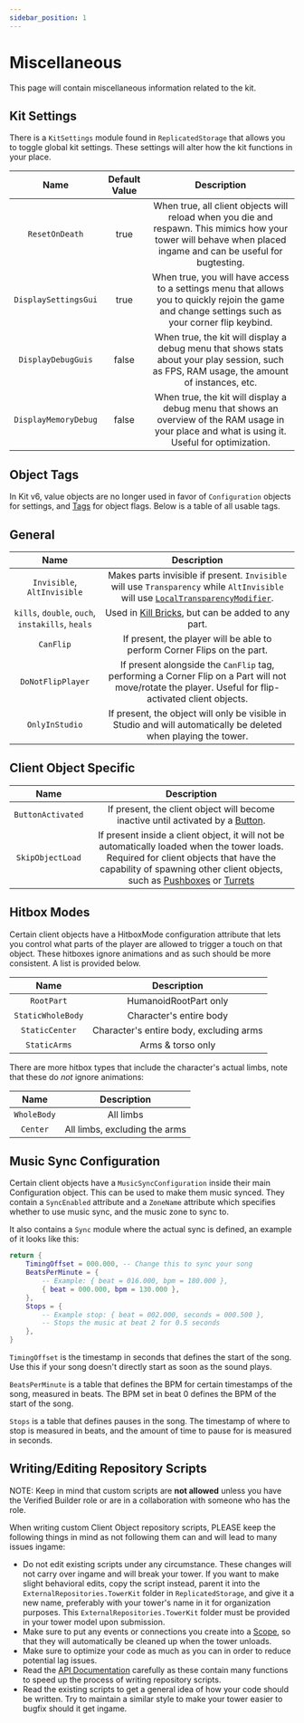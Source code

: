 ```yaml
---
sidebar_position: 1
---
```


# Miscellaneous

This page will contain miscellaneous information related to the kit.

## Kit Settings

There is a `KitSettings` module found in `ReplicatedStorage` that allows you to toggle global kit settings. These settings will alter how the kit functions in your place.

| Name | Default Value | Description
|:-----:|:-----:|:-----:
| `ResetOnDeath` | true | When true, all client objects will reload when you die and respawn. This mimics how your tower will behave when placed ingame and can be useful for bugtesting.
| `DisplaySettingsGui` | true | When true, you will have access to a settings menu that allows you to quickly rejoin the game and change settings such as your corner flip keybind.
| `DisplayDebugGuis` | false | When true, the kit will display a debug menu that shows stats about your play session, such as FPS, RAM usage, the amount of instances, etc.
| `DisplayMemoryDebug` | false | When true, the kit will display a debug menu that shows an overview of the RAM usage in your place and what is using it. Useful for optimization.

## Object Tags

In Kit v6, value objects are no longer used in favor of `Configuration` objects for settings, and [Tags](https://create.roblox.com/docs/studio/properties#instance-tags) for object flags. Below is a table of all usable tags.

## General

| Name | Description
|:-----:|:-----:
| `Invisible`, `AltInvisible` | Makes parts invisible if present. `Invisible` will use `Transparency` while `AltInvisible` will use [`LocalTransparencyModifier`](https://create.roblox.com/docs/reference/engine/classes/BasePart#LocalTransparencyModifier).
| `kills`, `double`, `ouch`, `instakills`, `heals` | Used in [Kill Bricks](client-objects/killbricks.md), but can be added to any part.
| `CanFlip` | If present, the player will be able to perform Corner Flips on the part.
| `DoNotFlipPlayer` | If present alongside the `CanFlip` tag, performing a Corner Flip on a Part will not move/rotate the player. Useful for flip-activated client objects.
| `OnlyInStudio` | If present, the object will only be visible in Studio and will automatically be deleted when playing the tower.

## Client Object Specific

| Name | Description
|:-----:|:-----:
| `ButtonActivated` | If present, the client object will become inactive until activated by a [Button](client-objects/buttons.md).
| `SkipObjectLoad` | If present inside a client object, it will not be automatically loaded when the tower loads. Required for client objects that have the capability of spawning other client objects, such as [Pushboxes](/docs/client-objects/pushbox-spawners.md) or [Turrets](/docs/client-objects/turrets.md)

## Hitbox Modes

Certain client objects have a HitboxMode configuration attribute that lets you control what parts of the player are allowed to trigger a touch on that object. These hitboxes ignore animations and as such should be more consistent. A list is provided below.

| Name | Description
|:-----:|:-----:
| `RootPart` | HumanoidRootPart only
| `StaticWholeBody` | Character's entire body
| `StaticCenter` | Character's entire body, excluding arms
| `StaticArms` | Arms & torso only

There are more hitbox types that include the character's actual limbs, note that these do *not* ignore animations:

| Name | Description
|:-----:|:-----:
| `WholeBody` | All limbs
| `Center` | All limbs, excluding the arms

## Music Sync Configuration

Certain client objects have a `MusicSyncConfiguration` inside their main Configuration object. This can be used to make them music synced. They contain a `SyncEnabled` attribute and a `ZoneName` attribute which specifies whether to use music sync, and the music zone to sync to.

It also contains a `Sync` module where the actual sync is defined, an example of it looks like this:

```lua
return {
    TimingOffset = 000.000, -- Change this to sync your song
    BeatsPerMinute = {
        -- Example: { beat = 016.000, bpm = 180.000 },
        { beat = 000.000, bpm = 130.000 },
    },
    Stops = {
        -- Example stop: { beat = 002.000, seconds = 000.500 },
        -- Stops the music at beat 2 for 0.5 seconds
    },
}
```

`TimingOffset` is the timestamp in seconds that defines the start of the song. Use this if your song doesn't directly start as soon as the sound plays.

`BeatsPerMinute` is a table that defines the BPM for certain timestamps of the song, measured in beats. The BPM set in beat 0 defines the BPM of the start of the song.

`Stops` is a table that defines pauses in the song. The timestamp of where to stop is measured in beats, and the amount of time to pause for is measured in seconds.

## Writing/Editing Repository Scripts

NOTE: Keep in mind that custom scripts are **not allowed** unless you have the Verified Builder role or are in a collaboration with someone who has the role.

When writing custom Client Object repository scripts, PLEASE keep the following things in mind as not following them can and will lead to many issues ingame:

* Do not edit existing scripts under any circumstance. These changes will not carry over ingame and will break your tower. If you want to make slight behavioral edits, copy the script instead, parent it into the `ExternalRepositories.TowerKit` folder in `ReplicatedStorage`, and give it a new name, preferably with your tower's name in it for organization purposes. This `ExternalRepositories.TowerKit` folder must be provided in your tower model upon submission.
* Make sure to put any events or connections you create into a [Scope](/api/Scope), so that they will automatically be cleaned up when the tower unloads.
* Make sure to optimize your code as much as you can in order to reduce potential lag issues.
* Read the [API Documentation](/api/ClientObjects) carefully as these contain many functions to speed up the process of writing repository scripts.
* Read the existing scripts to get a general idea of how your code should be written. Try to maintain a similar style to make your tower easier to bugfix should it get ingame.
